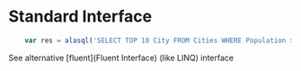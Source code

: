 # Standard Interface

```js
    var res = alasql('SELECT TOP 10 City FROM Cities WHERE Population > 1000000');
```

See alternative [fluent](Fluent Interface) (like LINQ) interface